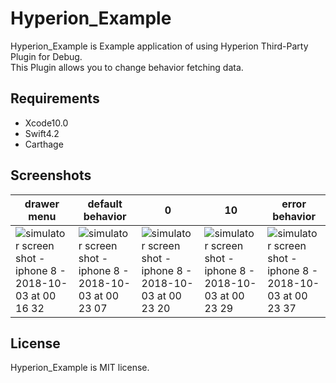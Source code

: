 Hyperion_Example
======

Hyperion_Example is Example application of using Hyperion Third-Party Plugin for Debug.  
This Plugin allows you to change behavior fetching data.

Requirements
------------

- Xcode10.0
- Swift4.2
- Carthage

Screenshots
-----------

|drawer menu|default behavior|0|10|error behavior|
|---|---|---|---|---|
|![simulator screen shot - iphone 8 - 2018-10-03 at 00 16 32](https://user-images.githubusercontent.com/22556109/46358826-d6782600-c6a2-11e8-9504-fc21166f1c9c.png)|![simulator screen shot - iphone 8 - 2018-10-03 at 00 23 07](https://user-images.githubusercontent.com/22556109/46358827-d6782600-c6a2-11e8-9f99-48c401503395.png)|![simulator screen shot - iphone 8 - 2018-10-03 at 00 23 20](https://user-images.githubusercontent.com/22556109/46358828-d710bc80-c6a2-11e8-9afa-7769f55a14a8.png)|![simulator screen shot - iphone 8 - 2018-10-03 at 00 23 29](https://user-images.githubusercontent.com/22556109/46358829-d710bc80-c6a2-11e8-9a73-0682490f57ff.png)|![simulator screen shot - iphone 8 - 2018-10-03 at 00 23 37](https://user-images.githubusercontent.com/22556109/46358830-d710bc80-c6a2-11e8-833c-032b28b65fa3.png)|

License
-------

Hyperion_Example is MIT license.
